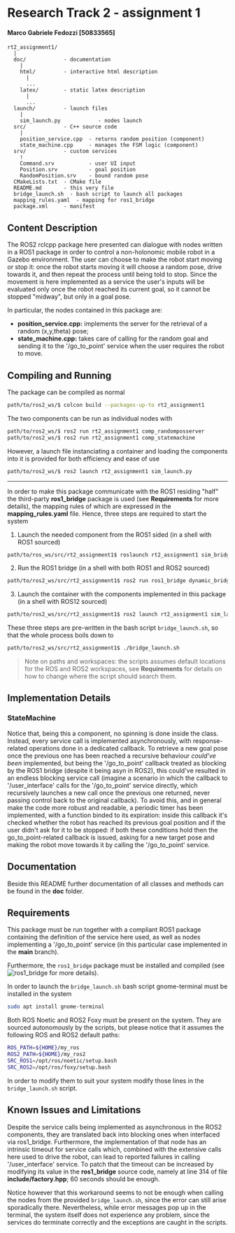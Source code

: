 # Research Track 2 - assignment 1

#### Marco Gabriele Fedozzi [50833565]

```
rt2_assignment1/
  |
  doc/            - documentation
    |
    html/         - interactive html description
      |
      ...
    latex/        - static latex description
      |
      ...
  launch/         - launch files
    |
    sim_launch.py            - nodes launch
  src/            - C++ source code
    |
    position_service.cpp  - returns random position (component)
    state_machine.cpp     - manages the FSM logic (component)
  srv/            - custom services
    !
    Command.srv           - user UI input
    Position.srv          - goal position
    RandomPosition.srv    - bound random pose
  CMakeLists.txt  - CMake file
  README.md       - this very file
  bridge_launch.sh  - bash script to launch all packages
  mapping_rules.yaml  - mapping for ros1_bridge
  package.xml     - manifest
```

## Content Description

The ROS2 rclcpp package here presented can dialogue with nodes written in a ROS1 package in order to control a non-holonomic mobile robot in a Gazebo environment. The user can choose to make the robot start moving or stop it: once the robot starts moving it will choose a random pose, drive towards it, and then repeat the process until being told to stop. Since the movement is here implemented as a service the user's inputs will be evaluated only once the robot reached its current goal, so it cannot be stopped "midway", but only in a goal pose.

In particular, the nodes contained in this package are:

- **position_service.cpp:** implements the server for the retrieval of a random (x,y,theta) pose;
- **state_machine.cpp:** takes care of calling for the random goal and sending it to the '/go_to_point' service when the user requires the robot to move.

## Compiling and Running

The package can be compiled as normal

```bash
path/to/ros2_ws/$ colcon build --packages-up-to rt2_assignment1
```

The two components can be run as individual nodes with

```bash
path/to/ros2_ws/$ ros2 run rt2_assignment1 comp_randomposserver
path/to/ros2_ws/$ ros2 run rt2_assignment1 comp_statemachine
```

However, a launch file instanciating a container and loading the components into it is provided for both efficiency and ease of use

```bash
path/to/ros2_ws/$ ros2 launch rt2_assignment1 sim_launch.py
```

---

In order to make this package communicate with the ROS1 residing "half" the third-party **ros1_bridge** package is used (see **Requirements** for more details), the mapping rules of which are expressed in the **mapping_rules.yaml** file. Hence, three steps are required to start the system
1. Launch the needed component from the ROS1 sided (in a shell with ROS1 sourced)

```bash
path/to/ros_ws/src/rt2_assignment1$ roslaunch rt2_assignment1 sim_bridge.launch
```

2. Run the ROS1 bridge (in a shell with both ROS1 and ROS2 sourced)
```bash
path/to/ros2_ws/src/rt2_assignment1$ ros2 run ros1_bridge dynamic_bridge
```

3. Launch the container with the components implemented in this package (in a shell with ROS12 sourced)
```bash
path/to/ros2_ws/src/rt2_assignment1$ ros2 launch rt2_assignment1 sim_launch.py
```

These three steps are pre-written in the bash script `bridge_launch.sh`, so that the whole process boils down to
```bash
path/to/ros2_ws/src/rt2_assignment1$ ./bridge_launch.sh
```

> Note on paths and workspaces: the scripts assumes default locations for the ROS and ROS2 workspaces, see **Requirements** for details on how to change where the script should search them.


## Implementation Details

### StateMachine

Notice that, being this a component, no spinning is done inside the class. Instead, every service call is implemented asynchronously, with response-related operations done in a dedicated callback. To retrieve a new goal pose once the previous one has been reached a recursive behaviour _could've been_ implemented, but being the '/go_to_point' callback treated as blocking by the ROS1 bridge (despite it being asyn in ROS2), this could've resulted in an endless blocking service call (imagine a scenario in which the callback to '/user_interface' calls for the '/go_to_point' service directly, which recursively launches a new call once the previous one returned, never passing control back to the original callback).
To avoid this, and in general make the code more robust and readable, a periodic timer has been implemented, with a function binded to its expiration: inside this callback it's checked whether the robot has reached its previous goal position and if the user didn't ask for it to be stopped: if both these conditions hold then the go_to_point-related callback is issued, asking for a new target pose and making the robot move towards it by calling the '/go_to_point' service.


## Documentation

Beside this README further documentation of all classes and methods can be found in the **doc** folder.


## Requirements

This package must be run together with a compliant ROS1 package containing the definition of the service here used, as well as nodes implementing a '/go_to_point' service (in this particular case implemented in the **main** branch).

Furthermore, the `ros1_bridge` package must be installed and compiled (see ![ros1_bridge](https://github.com/ros2/ros1_bridge) for more details).

In order to launch the `bridge_launch.sh` bash script gnome-terminal must be installed in the system
```bash
sudo apt install gnome-terminal
```
Both ROS Noetic and ROS2 Foxy must be present on the system. They are sourced autonomously by the scripts, but please notice that it assumes the following ROS and ROS2 default paths:
```bash
ROS_PATH=${HOME}/my_ros
ROS2_PATH=${HOME}/my_ros2
SRC_ROS1=/opt/ros/noetic/setup.bash
SRC_ROS2=/opt/ros/foxy/setup.bash
```
In order to modify them to suit your system modify those lines in the `bridge_launch.sh` script.

## Known Issues and Limitations

Despite the service calls being implemented as asynchronous in the ROS2 components, they are translated back into blocking ones when interfaced via ros1_bridge.
Furthermore, the implementation of that node has an intrinsic timeout for service calls which, combined with the extensive calls here used to drive the robot,
can lead to reported failures in calling '/user_interface' service.
To patch that the timeout can be increased by modifying its value in the **ros1_bridge** source code,
namely at line 314 of file **include/factory.hpp**; 60 seconds should be enough.

Notice however that this workaround seems to not be enough when calling the nodes from the provided `bridge_launch.sh`,
since the error can still arise sporadically there. Nevertheless, while error messages pop up in the terminal, the system itself
does not experience any problem, since the services do terminate correctly and the exceptions are caught in the scripts.
